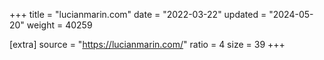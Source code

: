 +++
title = "lucianmarin.com"
date = "2022-03-22"
updated = "2024-05-20"
weight = 40259

[extra]
source = "https://lucianmarin.com/"
ratio = 4
size = 39
+++
